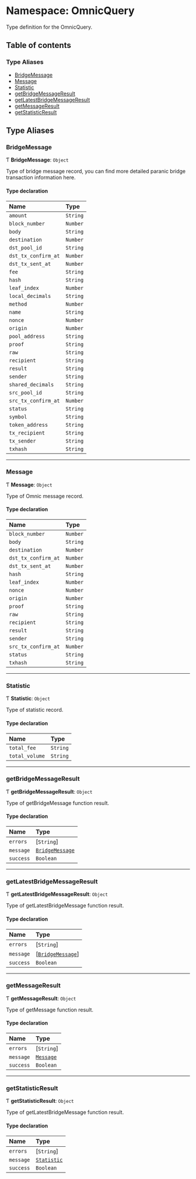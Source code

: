 # Namespace: OmnicQuery

Type definition for the OmnicQuery.

## Table of contents

### Type Aliases

- [BridgeMessage](OmnicQuery-1.md#bridgemessage)
- [Message](OmnicQuery-1.md#message)
- [Statistic](OmnicQuery-1.md#statistic)
- [getBridgeMessageResult](OmnicQuery-1.md#getbridgemessageresult)
- [getLatestBridgeMessageResult](OmnicQuery-1.md#getlatestbridgemessageresult)
- [getMessageResult](OmnicQuery-1.md#getmessageresult)
- [getStatisticResult](OmnicQuery-1.md#getstatisticresult)

## Type Aliases

### BridgeMessage

Ƭ **BridgeMessage**: `Object`

Type of bridge message record, you can find more detailed paranic bridge transaction information here.

#### Type declaration

| Name | Type |
| :------ | :------ |
| `amount` | `String` |
| `block_number` | `Number` |
| `body` | `String` |
| `destination` | `Number` |
| `dst_pool_id` | `String` |
| `dst_tx_confirm_at` | `Number` |
| `dst_tx_sent_at` | `Number` |
| `fee` | `String` |
| `hash` | `String` |
| `leaf_index` | `Number` |
| `local_decimals` | `String` |
| `method` | `Number` |
| `name` | `String` |
| `nonce` | `Number` |
| `origin` | `Number` |
| `pool_address` | `String` |
| `proof` | `String` |
| `raw` | `String` |
| `recipient` | `String` |
| `result` | `String` |
| `sender` | `String` |
| `shared_decimals` | `String` |
| `src_pool_id` | `String` |
| `src_tx_confirm_at` | `Number` |
| `status` | `String` |
| `symbol` | `String` |
| `token_address` | `String` |
| `tx_recipient` | `String` |
| `tx_sender` | `String` |
| `txhash` | `String` |

___

### Message

Ƭ **Message**: `Object`

Type of Omnic message record.

#### Type declaration

| Name | Type |
| :------ | :------ |
| `block_number` | `Number` |
| `body` | `String` |
| `destination` | `Number` |
| `dst_tx_confirm_at` | `Number` |
| `dst_tx_sent_at` | `Number` |
| `hash` | `String` |
| `leaf_index` | `Number` |
| `nonce` | `Number` |
| `origin` | `Number` |
| `proof` | `String` |
| `raw` | `String` |
| `recipient` | `String` |
| `result` | `String` |
| `sender` | `String` |
| `src_tx_confirm_at` | `Number` |
| `status` | `String` |
| `txhash` | `String` |

___

### Statistic

Ƭ **Statistic**: `Object`

Type of statistic record.

#### Type declaration

| Name | Type |
| :------ | :------ |
| `total_fee` | `String` |
| `total_volume` | `String` |

___

### getBridgeMessageResult

Ƭ **getBridgeMessageResult**: `Object`

Type of getBridgeMessage function result.

#### Type declaration

| Name | Type |
| :------ | :------ |
| `errors` | [`String`] |
| `message` | [`BridgeMessage`](OmnicQuery-1.md#bridgemessage) |
| `success` | `Boolean` |

___

### getLatestBridgeMessageResult

Ƭ **getLatestBridgeMessageResult**: `Object`

Type of getLatestBridgeMessage function result.

#### Type declaration

| Name | Type |
| :------ | :------ |
| `errors` | [`String`] |
| `message` | [[`BridgeMessage`](OmnicQuery-1.md#bridgemessage)] |
| `success` | `Boolean` |

___

### getMessageResult

Ƭ **getMessageResult**: `Object`

Type of getMessage function result.

#### Type declaration

| Name | Type |
| :------ | :------ |
| `errors` | [`String`] |
| `message` | [`Message`](OmnicQuery-1.md#message) |
| `success` | `Boolean` |

___

### getStatisticResult

Ƭ **getStatisticResult**: `Object`

Type of getLatestBridgeMessage function result.

#### Type declaration

| Name | Type |
| :------ | :------ |
| `errors` | [`String`] |
| `message` | [`Statistic`](OmnicQuery-1.md#statistic) |
| `success` | `Boolean` |

